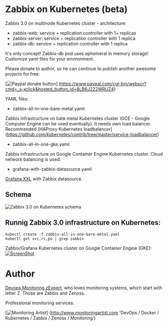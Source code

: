 # Zabbix on Kubernetes (beta)

Zabbix 3.0 on multinode Kubernetes cluster - architecture:

- zabbix-web: service + replication controller with 1+ replicas
- zabbix-server: service + replication controller with 1 replica
- zabbix-db: service + replication controller with 1 replica

It's only concept! Zabbix-db pod uses ephemeral in memory storage! Customize
yaml files for your environment.

Please donate to author, so he can continue to publish another awesome projects
for free:

[![Paypal donate button](http://jangaraj.com/img/github-donate-button02.png)]
(https://www.paypal.com/cgi-bin/webscr?cmd=_s-xclick&hosted_button_id=8LB6J222WRUZ4)

YAML files:

- zabbix-all-in-one-bare-metal.yaml:

Zabbix infrastructure on bate metal Kubernetes cluster (GCE - Google Computer 
Engine can be used eventually). It needs own load balancer. Recommended
[HAProxy Kubernetes loadbalancer]
(https://github.com/kubernetes/contrib/tree/master/service-loadbalancer)

- zabbix-all-in-one-gke.yaml:

Zabbix infrastructure on Google Container Engine Kubernetes cluster. Cloud
network balancing is used.

- grafana-with-zabbix-datasource.yaml:

[Grafana XXL](https://github.com/monitoringartist/grafana-xxl) with Zabbix datasource.

## Schema

![Zabbix 3.0 on Kubernetes schema](https://raw.githubusercontent.com/monitoringartist/kubernetes-zabbix/master/doc/kubernetes-zabbix-schema.png)

## Runnig Zabbix 3.0 infrastructure on Kubernetes:

```
kubectl create -f zabbix-all-in-one-bare-metal.yaml
kubectl get svc,rc,po | grep zabbix
```

Zabbix/Grafana Kubernetes cluster on Google Container Engine (GKE):
[![ScreenShot](https://raw.githubusercontent.com/monitoringartist/kubernetes-zabbix/master/doc/kubernetes-zabbix-youtube.png)](https://www.youtube.com/watch?v=F2dBzuDy0Ns)

# Author

[Devops Monitoring zExpert](http://www.jangaraj.com 'DevOps / Docker / Kubernetes / Zabbix / Zenoss / Monitoring'), who loves monitoring
systems, which start with letter Z. Those are Zabbix and Zenoss.

Professional monitoring services:

[![Monitoring Artist](http://monitoringartist.com/img/github-monitoring-artist-logo.jpg)]
(http://www.monitoringartist.com 'DevOps / Docker / Kubernetes / Zabbix / Zenoss / Monitoring')
